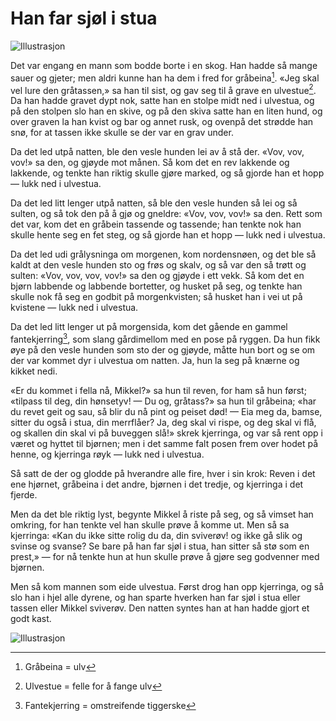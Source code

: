 # Han far sjøl i stua

![Illustrasjon](./hfsis1.png)

Det var engang en mann som bodde borte i en skog. Han hadde så mange sauer og gjeter; men aldri kunne han ha dem i fred for gråbeina[^*]. «Jeg skal vel lure den gråtassen,» sa han til sist, og gav seg til å grave en ulvestue[^**]. Da han hadde gravet dypt nok, satte han en stolpe midt ned i ulvestua, og på den stolpen slo han en skive, og på den skiva satte han en liten hund, og over graven la han kvist og bar og annet rusk, og ovenpå det strødde han snø, for at tassen ikke skulle se der var en grav under.

Da det led utpå natten, ble den vesle hunden lei av å stå der. «Vov, vov, vov!» sa den, og gjøyde mot månen. Så kom det en rev lakkende og lakkende, og tenkte han riktig skulle gjøre marked, og så gjorde han et hopp — lukk ned i ulvestua.

Da det led litt lenger utpå natten, så ble den vesle hunden så lei og så sulten, og så tok den på å gjø og gneldre: «Vov, vov, vov!» sa den. Rett som det var, kom det en gråbein tassende og tassende; han tenkte nok han skulle hente seg en fet steg, og så gjorde han et hopp — lukk ned i ulvestua.

Da det led udi grålysninga om morgenen, kom nordensnøen, og det ble så kaldt at den vesle hunden sto og frøs og skalv, og så var den så trøtt og sulten: «Vov, vov, vov, vov!» sa den og gjøyde i ett vekk. Så kom det en bjørn labbende og labbende bortetter, og husket på seg, og tenkte han skulle nok få seg en godbit på morgenkvisten; så husket han i vei ut på kvistene — lukk ned i ulvestua.

Da det led litt lenger ut på morgensida, kom det gående en gammel fantekjerring[^***], som slang gårdimellom med en pose på ryggen. Da hun fikk øye på den vesle hunden som sto der og gjøyde, måtte hun bort og se om der var kommet dyr i ulvestua om natten. Ja, hun la seg på knærne og kikket nedi.

«Er du kommet i fella nå, Mikkel?» sa hun til reven, for ham så hun først; «tilpass til deg, din hønsetyv! — Du og, gråtass?» sa hun til gråbeina; «har du revet geit og sau, så blir du nå pint og peiset død! — Eia meg da, bamse, sitter du også i stua, din merrflåer? Ja, deg skal vi rispe, og deg skal vi flå, og skallen din skal vi på buveggen slå!» skrek kjerringa, og var så rent opp i været og hyttet til bjørnen; men i det samme falt posen frem over hodet på henne, og kjerringa røyk — lukk ned i ulvestua.

Så satt de der og glodde på hverandre alle fire, hver i sin krok: Reven i det ene hjørnet, gråbeina i det andre, bjørnen i det tredje, og kjerringa i det fjerde.

Men da det ble riktig lyst, begynte Mikkel å riste på seg, og så vimset han omkring, for han tenkte vel han skulle prøve å komme ut. Men så sa kjerringa: «Kan du ikke sitte rolig du da, din sviverøv! og ikke gå slik og svinse og svanse? Se bare på han far sjøl i stua, han sitter så stø som en prest,» — for nå tenkte hun at hun skulle prøve å gjøre seg godvenner med bjørnen.

Men så kom mannen som eide ulvestua. Først drog han opp kjerringa, og så slo han i hjel alle dyrene, og han sparte hverken han far sjøl i stua eller tassen eller Mikkel sviverøv. Den natten syntes han at han hadde gjort et godt kast.

![Illustrasjon](./hfsis2.png)

[^*]: Gråbeina = ulv

[^**]: Ulvestue = felle for å fange ulv

[^***]: Fantekjerring = omstreifende tiggerske
